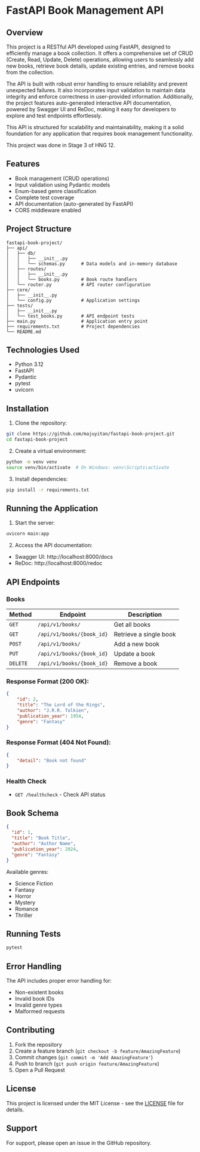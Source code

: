 # FastAPI Book Management API

## Overview

This project is a RESTful API developed using FastAPI, designed to efficiently manage a book collection. It offers a comprehensive set of CRUD (Create, Read, Update, Delete) operations, allowing users to seamlessly add new books, retrieve book details, update existing entries, and remove books from the collection.

The API is built with robust error handling to ensure reliability and prevent unexpected failures. It also incorporates input validation to maintain data integrity and enforce correctness in user-provided information. Additionally, the project features auto-generated interactive API documentation, powered by Swagger UI and ReDoc, making it easy for developers to explore and test endpoints effortlessly.

This API is structured for scalability and maintainability, making it a solid foundation for any application that requires book management functionality.

This project was done in Stage 3 of HNG 12.

## Features

- Book management (CRUD operations)
- Input validation using Pydantic models
- Enum-based genre classification
- Complete test coverage
- API documentation (auto-generated by FastAPI)
- CORS middleware enabled

## Project Structure

```
fastapi-book-project/
├── api/
│   ├── db/
│   │   ├── __init__.py
│   │   └── schemas.py      # Data models and in-memory database
│   ├── routes/
│   │   ├── __init__.py
│   │   └── books.py        # Book route handlers
│   └── router.py           # API router configuration
├── core/
│   ├── __init__.py
│   └── config.py           # Application settings
├── tests/
│   ├── __init__.py
│   └── test_books.py       # API endpoint tests
├── main.py                 # Application entry point
├── requirements.txt        # Project dependencies
└── README.md
```

## Technologies Used

- Python 3.12
- FastAPI
- Pydantic
- pytest
- uvicorn

## Installation

1. Clone the repository:

```bash
git clone https://github.com/majuyitan/fastapi-book-project.git
cd fastapi-book-project
```

2. Create a virtual environment:

```bash
python -m venv venv
source venv/bin/activate  # On Windows: venv\Scripts\activate
```

3. Install dependencies:

```bash
pip install -r requirements.txt
```

## Running the Application

1. Start the server:

```bash
uvicorn main:app
```

2. Access the API documentation:

- Swagger UI: http://localhost:8000/docs
- ReDoc: http://localhost:8000/redoc

## API Endpoints

### Books

| Method   | Endpoint                  | Description            |
| -------- | ------------------------- | ---------------------- |
| `GET`    | `/api/v1/books/`          | Get all books          |
| `GET`    | `/api/v1/books/{book_id}` | Retrieve a single book |
| `POST`   | `/api/v1/books/`          | Add a new book         |
| `PUT`    | `/api/v1/books/{book_id}` | Update a book          |
| `DELETE` | `/api/v1/books/{book_id}` | Remove a book          |

### Response Format (200 OK):
```json
{
    "id": 2,
    "title": "The Lord of the Rings",
    "author": "J.R.R. Tolkien",
    "publication_year": 1954,
    "genre": "Fantasy"
}
```

### Response Format (404 Not Found):
```json
{
    "detail": "Book not found"
}
```

### Health Check

- `GET /healthcheck` - Check API status

## Book Schema

```json
{
  "id": 1,
  "title": "Book Title",
  "author": "Author Name",
  "publication_year": 2024,
  "genre": "Fantasy"
}
```

Available genres:

- Science Fiction
- Fantasy
- Horror
- Mystery
- Romance
- Thriller

## Running Tests

```bash
pytest
```

## Error Handling

The API includes proper error handling for:

- Non-existent books
- Invalid book IDs
- Invalid genre types
- Malformed requests

## Contributing

1. Fork the repository
2. Create a feature branch (`git checkout -b feature/AmazingFeature`)
3. Commit changes (`git commit -m 'Add AmazingFeature'`)
4. Push to branch (`git push origin feature/AmazingFeature`)
5. Open a Pull Request

## License

This project is licensed under the MIT License - see the [LICENSE](LICENSE) file for details.

## Support

For support, please open an issue in the GitHub repository.

